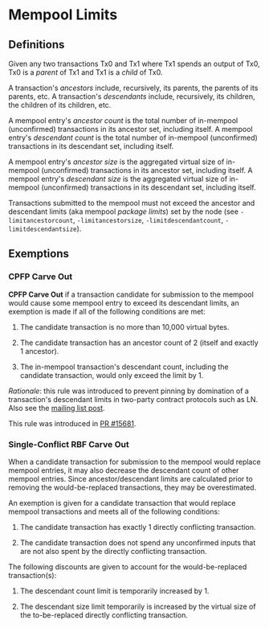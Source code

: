 # Mempool Limits

## Definitions

Given any two transactions Tx0 and Tx1 where Tx1 spends an output of Tx0,
Tx0 is a *parent* of Tx1 and Tx1 is a *child* of Tx0.

A transaction's *ancestors* include, recursively, its parents, the parents of its parents, etc.
A transaction's *descendants* include, recursively, its children, the children of its children, etc.

A mempool entry's *ancestor count* is the total number of in-mempool (unconfirmed) transactions in
its ancestor set, including itself.
A mempool entry's *descendant count* is the total number of in-mempool (unconfirmed) transactions in
its descendant set, including itself.

A mempool entry's *ancestor size* is the aggregated virtual size of in-mempool (unconfirmed)
transactions in its ancestor set, including itself.
A mempool entry's *descendant size* is the aggregated virtual size of in-mempool (unconfirmed)
transactions in its descendant set, including itself.

Transactions submitted to the mempool must not exceed the ancestor and descendant limits (aka
mempool *package limits*) set by the node (see `-limitancestorcount`, `-limitancestorsize`,
`-limitdescendantcount`, `-limitdescendantsize`).

## Exemptions

### CPFP Carve Out

**CPFP Carve Out** if a transaction candidate for submission to the
mempool would cause some mempool entry to exceed its descendant limits, an exemption is made if all
of the following conditions are met:

1. The candidate transaction is no more than 10,000 virtual bytes.

2. The candidate transaction has an ancestor count of 2 (itself and exactly 1 ancestor).

3. The in-mempool transaction's descendant count, including the candidate transaction, would only
   exceed the limit by 1.

*Rationale*: this rule was introduced to prevent pinning by domination of a transaction's descendant
limits in two-party contract protocols such as LN.  Also see the [mailing list
post](https://lists.linuxfoundation.org/pipermail/bitcoinpurple-dev/2018-November/016518.html).

This rule was introduced in [PR #15681](https://github.com/bitcoinpurple/bitcoinpurple/pull/15681).

### Single-Conflict RBF Carve Out

When a candidate transaction for submission to the mempool would replace mempool entries, it may
also decrease the descendant count of other mempool entries. Since ancestor/descendant limits are
calculated prior to removing the would-be-replaced transactions, they may be overestimated.

An exemption is given for a candidate transaction that would replace mempool transactions and meets
all of the following conditions:

1. The candidate transaction has exactly 1 directly conflicting transaction.

2. The candidate transaction does not spend any unconfirmed inputs that are not also spent by the
   directly conflicting transaction.

The following discounts are given to account for the would-be-replaced transaction(s):

1. The descendant count limit is temporarily increased by 1.

2. The descendant size limit temporarily is increased by the virtual size of the to-be-replaced
   directly conflicting transaction.
